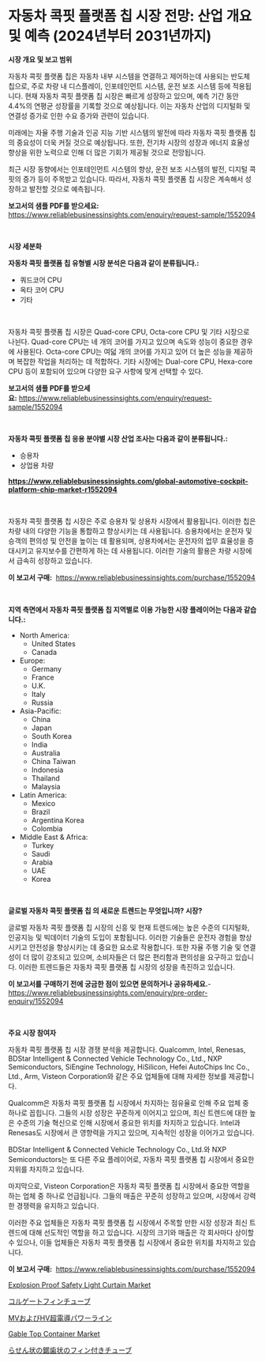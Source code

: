<p><h1>자동차 콕핏 플랫폼 칩 시장 전망: 산업 개요 및 예측 (2024년부터 2031년까지)</h1></p><p><strong>시장 개요 및 보고 범위</strong></p>
<p><p>자동차 콕핏 플랫폼 칩은 자동차 내부 시스템을 연결하고 제어하는데 사용되는 반도체 칩으로, 주로 차량 내 디스플레이, 인포테인먼트 시스템, 운전 보조 시스템 등에 적용됩니다. 현재 자동차 콕핏 플랫폼 칩 시장은 빠르게 성장하고 있으며, 예측 기간 동안 4.4%의 연평균 성장률을 기록할 것으로 예상됩니다. 이는 자동차 산업의 디지털화 및 연결성 증가로 인한 수요 증가와 관련이 있습니다.</p><p>미래에는 자율 주행 기술과 인공 지능 기반 시스템의 발전에 따라 자동차 콕핏 플랫폼 칩의 중요성이 더욱 커질 것으로 예상됩니다. 또한, 전기차 시장의 성장과 에너지 효율성 향상을 위한 노력으로 인해 더 많은 기회가 제공될 것으로 전망됩니다.</p><p>최근 시장 동향에서는 인포테인먼트 시스템의 향상, 운전 보조 시스템의 발전, 디지털 콕핏의 증가 등이 주목받고 있습니다. 따라서, 자동차 콕핏 플랫폼 칩 시장은 계속해서 성장하고 발전할 것으로 예측됩니다.</p></p>
<p><strong>보고서의 샘플 PDF를 받으세요:</strong> <a href="https://www.reliablebusinessinsights.com/enquiry/request-sample/1552094">https://www.reliablebusinessinsights.com/enquiry/request-sample/1552094</a></p>
<p>&nbsp;</p>
<p><strong>시장 세분화</strong></p>
<p><strong>자동차 콕핏 플랫폼 칩 유형별 시장 분석은 다음과 같이 분류됩니다.:</strong></p>
<p><ul><li>쿼드코어 CPU</li><li>옥타 코어 CPU</li><li>기타</li></ul></p>
<p>&nbsp;</p>
<p><p>자동차 콕핏 플랫폼 칩 시장은 Quad-core CPU, Octa-core CPU 및 기타 시장으로 나뉜다. Quad-core CPU는 네 개의 코어를 가지고 있으며 속도와 성능이 중요한 경우에 사용된다. Octa-core CPU는 여덟 개의 코어를 가지고 있어 더 높은 성능을 제공하며 복잡한 작업을 처리하는 데 적합하다. 기타 시장에는 Dual-core CPU, Hexa-core CPU 등이 포함되어 있으며 다양한 요구 사항에 맞게 선택할 수 있다.</p></p>
<p><strong>보고서의 샘플 PDF를 받으세요:</strong>&nbsp;<a href="https://www.reliablebusinessinsights.com/enquiry/request-sample/1552094">https://www.reliablebusinessinsights.com/enquiry/request-sample/1552094</a></p>
<p>&nbsp;</p>
<p><strong> 자동차 콕핏 플랫폼 칩 응용 분야별 시장 산업 조사는 다음과 같이 분류됩니다.:</strong></p>
<p><ul><li>승용차</li><li>상업용 차량</li></ul></p>
<p><strong><a href="https://www.reliablebusinessinsights.com/global-automotive-cockpit-platform-chip-market-r1552094">https://www.reliablebusinessinsights.com/global-automotive-cockpit-platform-chip-market-r1552094</a></strong></p>
<p>&nbsp;</p>
<p><p>자동차 콕핏 플랫폼 칩 시장은 주로 승용차 및 상용차 시장에서 활용됩니다. 이러한 칩은 차량 내의 다양한 기능을 통합하고 향상시키는 데 사용됩니다. 승용차에서는 운전자 및 승객의 편의성 및 안전을 높이는 데 활용되며, 상용차에서는 운전자의 업무 효율성을 증대시키고 유지보수를 간편하게 하는 데 사용됩니다. 이러한 기술의 활용은 차량 시장에서 급속히 성장하고 있습니다.</p></p>
<p><strong>이 보고서 구매:</strong>&nbsp; <a href="https://www.reliablebusinessinsights.com/purchase/1552094">https://www.reliablebusinessinsights.com/purchase/1552094</a></p>
<p>&nbsp;</p>
<p><strong>지역 측면에서 자동차 콕핏 플랫폼 칩 지역별로 이용 가능한 시장 플레이어는 다음과 같습니다.:</strong></p>
<p><ul>
    <li>
        North America:
        <ul>
            <li>United States</li>
            <li>Canada</li>
        </ul>
    </li>
    <li>
        Europe:
        <ul>
            <li>Germany</li>
            <li>France</li>
            <li>U.K.</li>
            <li>Italy</li>
            <li>Russia</li>
        </ul>
    </li>
    <li>
        Asia-Pacific:
        <ul>
            <li>China</li>
            <li>Japan</li>
            <li>South Korea</li>
            <li>India</li>
            <li>Australia</li>
            <li>China Taiwan</li>
            <li>Indonesia</li>
            <li>Thailand</li>
            <li>Malaysia</li>
        </ul>
    </li>
    <li>
        Latin America:
        <ul>
            <li>Mexico</li>
            <li>Brazil</li>
            <li>Argentina Korea</li>
            <li>Colombia</li>
        </ul>
    </li>
    <li>
        Middle East & Africa:
        <ul>
            <li>Turkey</li>
            <li>Saudi</li>
            <li>Arabia</li>
            <li>UAE</li>
            <li>Korea</li>
        </ul>
    </li>
    </ul></p>
<p>&nbsp;</p>
<p><strong>글로벌 자동차 콕핏 플랫폼 칩 의 새로운 트렌드는 무엇입니까? 시장?</strong></p>
<p><p>글로벌 자동차 콕핏 플랫폼 칩 시장의 신흥 및 현재 트렌드에는 높은 수준의 디지털화, 인공지능 및 빅데이터 기술의 도입이 포함됩니다. 이러한 기술들은 운전자 경험을 향상시키고 안전성을 향상시키는 데 중요한 요소로 작용합니다. 또한 자율 주행 기술 및 연결성이 더 많이 강조되고 있으며, 소비자들은 더 많은 편리함과 편의성을 요구하고 있습니다. 이러한 트렌드들은 자동차 콕핏 플랫폼 칩 시장의 성장을 촉진하고 있습니다.</p></p>
<p><strong>이 보고서를 구매하기 전에 궁금한 점이 있으면 문의하거나 공유하세요.</strong>- <a href="https://www.reliablebusinessinsights.com/enquiry/pre-order-enquiry/1552094">https://www.reliablebusinessinsights.com/enquiry/pre-order-enquiry/1552094</a></p>
<p>&nbsp;</p>
<p><strong>주요 시장 참여자</strong></p>
<p><p>자동차 콕핏 플랫폼 칩 시장 경쟁 분석을 제공합니다. Qualcomm, Intel, Renesas, BDStar Intelligent & Connected Vehicle Technology Co., Ltd., NXP Semiconductors, SiEngine Technology, HiSilicon, Hefei AutoChips Inc Co., Ltd., Arm, Visteon Corporation와 같은 주요 업체들에 대해 자세한 정보를 제공합니다.</p><p>Qualcomm은 자동차 콕핏 플랫폼 칩 시장에서 차지하는 점유율로 인해 주요 업체 중 하나로 꼽힙니다. 그들의 시장 성장은 꾸준하게 이어지고 있으며, 최신 트렌드에 대한 높은 수준의 기술 혁신으로 인해 시장에서 중요한 위치를 차지하고 있습니다. Intel과 Renesas도 시장에서 큰 영향력을 가지고 있으며, 지속적인 성장을 이어가고 있습니다.</p><p>BDStar Intelligent & Connected Vehicle Technology Co., Ltd.와 NXP Semiconductors는 또 다른 주요 플레이어로, 자동차 콕핏 플랫폼 칩 시장에서 중요한 지위를 차지하고 있습니다.</p><p>마지막으로, Visteon Corporation은 자동차 콕핏 플랫폼 칩 시장에서 중요한 역할을 하는 업체 중 하나로 언급됩니다. 그들의 매출은 꾸준히 성장하고 있으며, 시장에서 강력한 경쟁력을 유지하고 있습니다.</p><p>이러한 주요 업체들은 자동차 콕핏 플랫폼 칩 시장에서 주목할 만한 시장 성장과 최신 트렌드에 대해 선도적인 역할을 하고 있습니다. 시장의 크기와 매출은 각 회사마다 상이할 수 있으나, 이들 업체들은 자동차 콕핏 플랫폼 칩 시장에서 중요한 위치를 차지하고 있습니다.</p></p>
<p><strong>이 보고서 구매:</strong>&nbsp;&nbsp;<a href="https://www.reliablebusinessinsights.com/purchase/1552094">https://www.reliablebusinessinsights.com/purchase/1552094</a></p>
<p><p><a href="https://github.com/dringals/Market-Research-Report-List-4/blob/main/explosion-proof-safety-light-curtain-market.md">Explosion Proof Safety Light Curtain Market</a></p><p><a href="https://github.com/reliezer65/Market-Research-Report-List-1/blob/main/522549794739.md">コルゲートフィンチューブ</a></p><p><a href="https://medium.com/@arimuller2009/mv%E3%81%8A%E3%82%88%E3%81%B3hv%E8%B6%85%E9%9B%BB%E5%B0%8E%E9%80%81%E9%9B%BB%E7%B7%9A%E5%B8%82%E5%A0%B4%E8%AA%BF%E6%9F%BB%E3%83%AC%E3%83%9D%E3%83%BC%E3%83%88-%E3%81%9D%E3%81%AE%E6%AD%B4%E5%8F%B2%E3%81%A8%E4%BA%88%E6%B8%AC2024%E5%B9%B4%E3%81%8B%E3%82%892031%E5%B9%B4-803b3f2b9e1c">MVおよびHV超電導パワーライン</a></p><p><a href="https://www.linkedin.com/pulse/gable-top-container-market-analysis-sze-forecasted-period-cg2re?trackingId=Zc20QM1BGNiVySFCwVIUjQ%3D%3D">Gable Top Container Market</a></p><p><a href="https://github.com/RodHoppe07/Market-Research-Report-List-1/blob/main/941758894738.md">らせん状の鋸歯状のフィン付きチューブ</a></p></p>